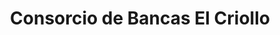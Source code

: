 ---
title: "Consorcio de Bancas El Criollo"
url: /santo-domingo-este/consorcio-de-bancas-el-criollo/
shop: lotería
---